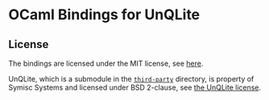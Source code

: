 # OCaml Bindings for UnQLite

## License

The bindings are licensed under the MIT license, see [here](LICENSE).

UnQLite, which is a submodule in the [`third-party`](third-party) directory, is
property of Symisc Systems and licensed under BSD 2-clause, see
[the UnQLite license](UNQLITE_LICENSE).
